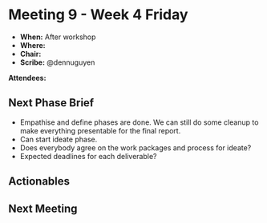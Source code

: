 # Meeting 9 - Week 4 Friday

- **When:** After workshop
- **Where:** 
- **Chair:** 
- **Scribe:** @dennuguyen

**Attendees:**
<!-- - Dan (@dennuguyen)
- Catherine (@catherinecheng02)
- Courtney (@courtzc)
- Nikki (@nikkifang)
- James (@jjsnacks)
- Melissa (@melissathein06) -->

## Next Phase Brief

- Empathise and define phases are done. We can still do some cleanup to make everything presentable for the final report.
- Can start ideate phase.
- Does everybody agree on the work packages and process for ideate?
- Expected deadlines for each deliverable?

## Actionables

## Next Meeting
